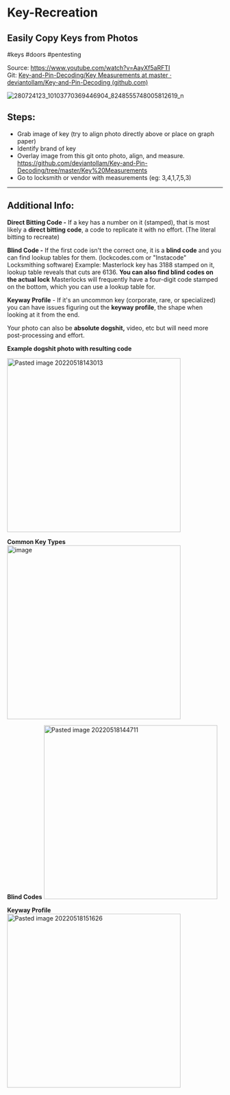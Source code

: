 # Key-Recreation

## Easily Copy Keys from Photos   
#keys #doors #pentesting  

Source: https://www.youtube.com/watch?v=AayXf5aRFTI  
Git: [Key-and-Pin-Decoding/Key Measurements at master · deviantollam/Key-and-Pin-Decoding (github.com)](https://github.com/deviantollam/Key-and-Pin-Decoding/tree/master/Key%20Measurements)  

![280724123_10103770369446904_8248555748005812619_n](https://user-images.githubusercontent.com/64992493/169628531-53fbbf06-cfac-43fa-bc6a-b2de97ab3952.jpg)


## **Steps:**
+ Grab image of key (try to align photo directly above or place on graph paper)
+ Identify brand of key
+ Overlay image from this git onto photo, align, and measure. 
	https://github.com/deviantollam/Key-and-Pin-Decoding/tree/master/Key%20Measurements
+ Go to locksmith or vendor with measurements (eg: 3,4,1,7,5,3)

---
## Additional **Info:**
**Direct Bitting Code -**
If a key has a number on it (stamped), that is most likely a **direct bitting code**, a code to replicate it with no effort. (The literal bitting to recreate)

**Blind Code -**
If the first code isn't the correct one, it is a **blind code** and you can find lookup tables for them. (lockcodes.com or "Instacode" Locksmithing software) 
Example: Masterlock key has 3188 stamped on it, lookup table reveals that cuts are 6136.
**You can also find blind codes on the actual lock**  Masterlocks will frequently have a four-digit code stamped on the bottom, which you can use a lookup table for.

**Keyway Profile** -
If it's an uncommon key (corporate, rare, or specialized) you can have issues figuring out the **keyway profile**, the shape when looking at it from the end.

Your photo can also be **absolute dogshit,** video, etc but will need more post-processing and effort.

**Example dogshit photo with resulting code**

<img width="405" alt="Pasted image 20220518143013" src="https://user-images.githubusercontent.com/64992493/169628585-d572c6d9-5a63-44ef-87eb-4fe79c097dc7.png">

**Common Key Types**
<img width="405" alt="image" src="https://user-images.githubusercontent.com/64992493/169628742-054cdcd4-1b30-410f-aa3a-620f4f284235.png">

**Blind Codes**
<img width="405" alt="Pasted image 20220518144711" src="https://user-images.githubusercontent.com/64992493/169628567-0e1f993b-fbfb-446c-b4b6-acae39771f24.png">


**Keyway Profile**
<img width="405" alt="Pasted image 20220518151626" src="https://user-images.githubusercontent.com/64992493/169628557-ddf5a3a1-e149-4d3f-9f1f-0d01ee7a1dce.png">

